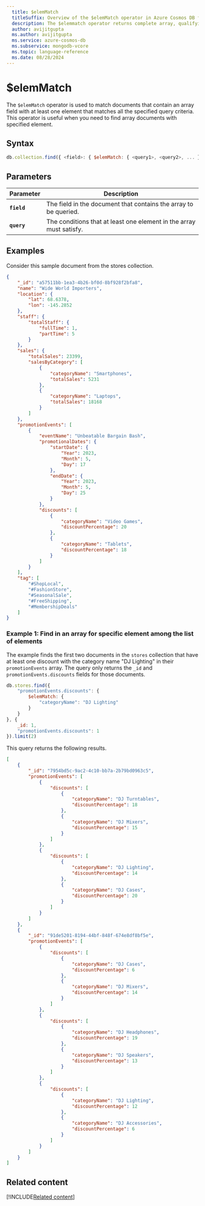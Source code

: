 ```yaml
---
  title: $elemMatch
  titleSuffix: Overview of the $elemMatch operator in Azure Cosmos DB for MongoDB (vCore)
  description: The $elemmatch operator returns complete array, qualifying criteria with at least one matching array element.
  author: avijitgupta
  ms.author: avijitgupta
  ms.service: azure-cosmos-db
  ms.subservice: mongodb-vcore
  ms.topic: language-reference
  ms.date: 08/28/2024
---
```


# $elemMatch

The `$elemMatch` operator is used to match documents that contain an array field with at least one element that matches all the specified query criteria. This operator is useful when you need to find array documents with specified element.

## Syntax

```javascript
db.collection.find({ <field>: { $elemMatch: { <query1>, <query2>, ... } } })
```

## Parameters

| Parameter | Description |
| --- | --- |
| **`field`** | The field in the document that contains the array to be queried. |
| **`query`** | The conditions that at least one element in the array must satisfy. |

## Examples

Consider this sample document from the stores collection.

```json
{
    "_id": "a57511bb-1ea3-4b26-bf0d-8bf928f2bfa8",
    "name": "Wide World Importers",
    "location": {
        "lat": 68.6378,
        "lon": -145.2852
    },
    "staff": {
        "totalStaff": {
            "fullTime": 1,
            "partTime": 5
        }
    },
    "sales": {
        "totalSales": 23399,
        "salesByCategory": [
            {
                "categoryName": "Smartphones",
                "totalSales": 5231
            },
            {
                "categoryName": "Laptops",
                "totalSales": 18168
            }
        ]
    },
    "promotionEvents": [
        {
            "eventName": "Unbeatable Bargain Bash",
            "promotionalDates": {
                "startDate": {
                    "Year": 2023,
                    "Month": 5,
                    "Day": 17
                },
                "endDate": {
                    "Year": 2023,
                    "Month": 5,
                    "Day": 25
                }
            },
            "discounts": [
                {
                    "categoryName": "Video Games",
                    "discountPercentage": 20
                },
                {
                    "categoryName": "Tablets",
                    "discountPercentage": 18
                }
            ]
        }
    ],
    "tag": [
        "#ShopLocal",
        "#FashionStore",
        "#SeasonalSale",
        "#FreeShipping",
        "#MembershipDeals"
    ]
}
```

### Example 1: Find in an array for specific element among the list of elements

The example finds the first two documents in the `stores` collection that have at least one discount with the category name "DJ Lighting" in their `promotionEvents` array. The query only returns the `_id` and `promotionEvents.discounts` fields for those documents.

```javascript
db.stores.find({
    "promotionEvents.discounts": {
        $elemMatch: {
            "categoryName": "DJ Lighting"
        }
    }
}, {
    _id: 1,
    "promotionEvents.discounts": 1
}).limit(2)
```

This query returns the following results.

```json
[
    {
        "_id": "7954bd5c-9ac2-4c10-bb7a-2b79bd0963c5",
        "promotionEvents": [
            {
                "discounts": [
                    {
                        "categoryName": "DJ Turntables",
                        "discountPercentage": 18
                    },
                    {
                        "categoryName": "DJ Mixers",
                        "discountPercentage": 15
                    }
                ]
            },
            {
                "discounts": [
                    {
                        "categoryName": "DJ Lighting",
                        "discountPercentage": 14
                    },
                    {
                        "categoryName": "DJ Cases",
                        "discountPercentage": 20
                    }
                ]
            }
        ]
    },
    {
        "_id": "91de5201-8194-44bf-848f-674e8df8bf5e",
        "promotionEvents": [
            {
                "discounts": [
                    {
                        "categoryName": "DJ Cases",
                        "discountPercentage": 6
                    },
                    {
                        "categoryName": "DJ Mixers",
                        "discountPercentage": 14
                    }
                ]
            },
            {
                "discounts": [
                    {
                        "categoryName": "DJ Headphones",
                        "discountPercentage": 19
                    },
                    {
                        "categoryName": "DJ Speakers",
                        "discountPercentage": 13
                    }
                ]
            },
            {
                "discounts": [
                    {
                        "categoryName": "DJ Lighting",
                        "discountPercentage": 12
                    },
                    {
                        "categoryName": "DJ Accessories",
                        "discountPercentage": 6
                    }
                ]
            }
        ]
    }
]
```

## Related content

[!INCLUDE[Related content](../includes/related-content.md)]
